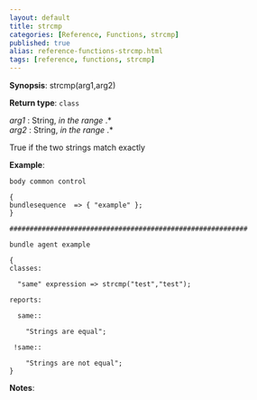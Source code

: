 ```yaml
---
layout: default
title: strcmp
categories: [Reference, Functions, strcmp]
published: true
alias: reference-functions-strcmp.html
tags: [reference, functions, strcmp]
---
```




**Synopsis**: strcmp(arg1,arg2) 

**Return type**: `class`

  
 *arg1* : String, *in the range* .\*   
 *arg2* : String, *in the range* .\*   

True if the two strings match exactly

**Example**:  
   

```cf3
body common control

{
bundlesequence  => { "example" };
}

###########################################################

bundle agent example

{     
classes:

  "same" expression => strcmp("test","test");

reports:

  same::

    "Strings are equal";

 !same::

    "Strings are not equal";
}
```

**Notes**:  
   
